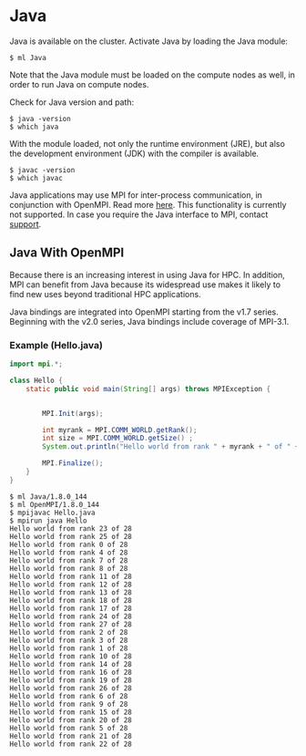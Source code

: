 # Java

Java is available on the cluster. Activate Java by loading the Java module:

```console
$ ml Java
```

Note that the Java module must be loaded on the compute nodes as well, in order to run Java on compute nodes.

Check for Java version and path:

```console
$ java -version
$ which java
```

With the module loaded, not only the runtime environment (JRE), but also the development environment (JDK) with the compiler is available.

```console
$ javac -version
$ which javac
```

Java applications may use MPI for inter-process communication, in conjunction with OpenMPI. Read more [here][a]. This functionality is currently not supported. In case you require the Java interface to MPI, contact [support][b].

## Java With OpenMPI

Because there is an increasing interest in using Java for HPC. In addition, MPI can benefit from Java because its widespread use makes it likely to find new uses beyond traditional HPC applications.

Java bindings are integrated into OpenMPI starting from the v1.7 series. Beginning with the v2.0 series, Java bindings include coverage of MPI-3.1.

### Example (Hello.java)

```java
import mpi.*;

class Hello {
    static public void main(String[] args) throws MPIException {


        MPI.Init(args);

        int myrank = MPI.COMM_WORLD.getRank();
        int size = MPI.COMM_WORLD.getSize() ;
        System.out.println("Hello world from rank " + myrank + " of " + size);

        MPI.Finalize();
    }
}
```

```console
$ ml Java/1.8.0_144
$ ml OpenMPI/1.8.0_144
$ mpijavac Hello.java
$ mpirun java Hello
Hello world from rank 23 of 28
Hello world from rank 25 of 28
Hello world from rank 0 of 28
Hello world from rank 4 of 28
Hello world from rank 7 of 28
Hello world from rank 8 of 28
Hello world from rank 11 of 28
Hello world from rank 12 of 28
Hello world from rank 13 of 28
Hello world from rank 18 of 28
Hello world from rank 17 of 28
Hello world from rank 24 of 28
Hello world from rank 27 of 28
Hello world from rank 2 of 28
Hello world from rank 3 of 28
Hello world from rank 1 of 28
Hello world from rank 10 of 28
Hello world from rank 14 of 28
Hello world from rank 16 of 28
Hello world from rank 19 of 28
Hello world from rank 26 of 28
Hello world from rank 6 of 28
Hello world from rank 9 of 28
Hello world from rank 15 of 28
Hello world from rank 20 of 28
Hello world from rank 5 of 28
Hello world from rank 21 of 28
Hello world from rank 22 of 28
```

[a]: http://www.open-mpi.org/faq/?category=java
[b]: https://support.it4i.cz/rt/
